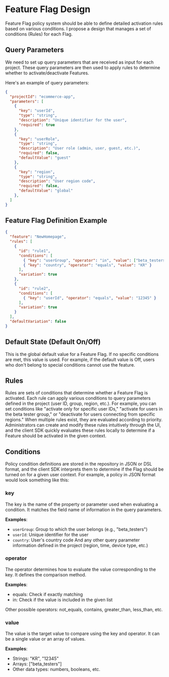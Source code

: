 # Feature Flag Design

Feature Flag policy system should be able to define detailed activation rules based on various conditions. I propose a design that manages a set of conditions (Rules) for each Flag.

## Query Parameters
We need to set up query parameters that are received as input for each project. These query parameters are then used to apply rules to determine whether to activate/deactivate Features.

Here's an example of query parameters:
```json
{
  "projectId": "ecommerce-app",
  "parameters": [
    {
      "key": "userId",
      "type": "string",
      "description": "Unique identifier for the user",
      "required": true
    },
    {
      "key": "userRole",
      "type": "string",
      "description": "User role (admin, user, guest, etc.)",
      "required": false,
      "defaultValue": "guest"
    },
    {
      "key": "region",
      "type": "string",
      "description": "User region code",
      "required": false,
      "defaultValue": "global"
    },
  ]
}
```

## Feature Flag Definition Example
```json
{
  "feature": "NewHomepage",
  "rules": [
    {
      "id": "rule1",
      "conditions": [
        { "key": "userGroup", "operator": "in", "value": ["beta_testers"] },
        { "key": "country", "operator": "equals", "value": "KR" }
      ],
      "variation": true
    },
    {
      "id": "rule2",
      "conditions": [
        { "key": "userId", "operator": "equals", "value": "12345" }
      ],
      "variation": true
    }
  ],
  "defaultVariation": false
}
```

## Default State (Default On/Off)
This is the global default value for a Feature Flag. If no specific conditions are met, this value is used. For example, if the default value is Off, users who don't belong to special conditions cannot use the feature.

## Rules
Rules are sets of conditions that determine whether a Feature Flag is activated. Each rule can apply various conditions to query parameters defined in the project (user ID, group, region, etc.). For example, you can set conditions like "activate only for specific user IDs," "activate for users in the beta tester group," or "deactivate for users connecting from specific regions." When multiple rules exist, they are evaluated according to priority. Administrators can create and modify these rules intuitively through the UI, and the client SDK quickly evaluates these rules locally to determine if a Feature should be activated in the given context.

## Conditions
Policy condition definitions are stored in the repository in JSON or DSL format, and the client SDK interprets them to determine if the Flag should be turned on for a given user context. For example, a policy in JSON format would look something like this:

### key
The key is the name of the property or parameter used when evaluating a condition. It matches the field name of information in the query parameters.

**Examples**:
* `userGroup`: Group to which the user belongs (e.g., "beta_testers")
* `userId`: Unique identifier for the user
* `country`: User's country code
And any other query parameter information defined in the project (region, time, device type, etc.)

### operator
The operator determines how to evaluate the value corresponding to the key. It defines the comparison method.

**Examples**:
* equals: Check if exactly matching
* in: Check if the value is included in the given list

Other possible operators: not_equals, contains, greater_than, less_than, etc.

### value
The value is the target value to compare using the key and operator. It can be a single value or an array of values.

**Examples**:
* Strings: "KR", "12345"
* Arrays: ["beta_testers"]
* Other data types: numbers, booleans, etc.
